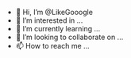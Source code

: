 - 👋 Hi, I’m @LikeGooogle
- 👀 I’m interested in ...
- 🌱 I’m currently learning ...
- 💞️ I’m looking to collaborate on ...
- 📫 How to reach me ...

<!---
LikeGooogle/LikeGooogle is a ✨ special ✨ repository because its `README.md` (this file) appears on your GitHub profile.
You can click the Preview link to take a look at your changes.
--->
